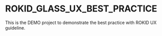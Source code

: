 # ROKID_GLASS_UX_BEST_PRACTICE
This is the DEMO project to demonstrate the best practice with ROKID UX guideline. 
